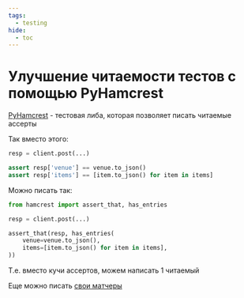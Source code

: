 ```yaml
---
tags:
  - testing
hide:
  - toc
---
```


# Улучшение читаемости тестов с помощью PyHamcrest

[PyHamcrest](https://pyhamcrest.readthedocs.io/en/latest/) - тестовая либа, которая позволяет писать читаемые ассерты

Так вместо этого:

```python
resp = client.post(...)

assert resp['venue'] == venue.to_json()
assert resp['items'] == [item.to_json() for item in items]
```

Можно писать так:

```python
from hamcrest import assert_that, has_entries

resp = client.post(...)

assert_that(resp, has_entries(
    venue=venue.to_json(), 
    items=[item.to_json() for item in items],
))
```

Т.е. вместо кучи ассертов, можем написать 1 читаемый

Еще можно писать [свои матчеры](https://pyhamcrest.readthedocs.io/en/latest/custom_matchers.html)